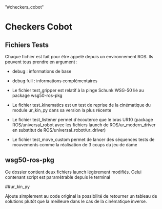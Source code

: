"#checkers_cobot" 

# Checkers Cobot
## Fichiers Tests
Chaque fichier est fait pour être appelé depuis un environnement ROS. Ils peuvent tous prendre en argument :

- debug : informations de base
- debug full : informations complémentaires

- Le fichier test_gripper est relatif à la pinge Schunk WSG-50 lié au package wsg50-ros-pkg
- Le fichier test_kinematics est un test de reprise de la cinématique du module ur_kin_py dans sa version la plus récente
- Le fichier test_listener permet d'écouterce que le bras UR10 (package ROS/universal_robot avec les fichiers launch de ROS/ur_modern_driver en substitut de ROS/universal_robot/ur_driver)
- Le fichier test_move_custom permet de lancer des séquences tests de mouvements comme la réalisation de 3 coups du jeu de dame

## wsg50-ros-pkg

Ce  dossier contient deux fichiers launch légèrement modifiés. Celui contenant script est paramétrable depuis le terminal

##ur_kin_py

Ajoute simplement au code original la possibilité de retourner un tableau de solutions plutôt que la meilleure dans le cas de la cinématique inverse.
